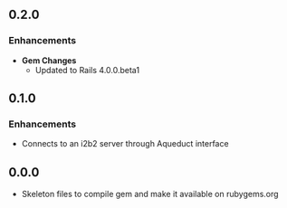 ## 0.2.0

### Enhancements
- **Gem Changes**
  - Updated to Rails 4.0.0.beta1

## 0.1.0

### Enhancements
- Connects to an i2b2 server through Aqueduct interface

## 0.0.0
- Skeleton files to compile gem and make it available on rubygems.org
